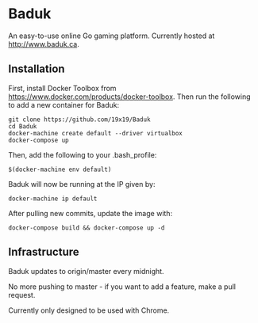 # Baduk

An easy-to-use online Go gaming platform. Currently hosted at http://www.baduk.ca.

## Installation

First, install Docker Toolbox from https://www.docker.com/products/docker-toolbox. Then run the following to add a new container for Baduk:

```
git clone https://github.com/19x19/Baduk
cd Baduk
docker-machine create default --driver virtualbox
docker-compose up
```

Then, add the following to your .bash_profile:

```
$(docker-machine env default)
```

Baduk will now be running at the IP given by:

```
docker-machine ip default
```

After pulling new commits, update the image with:

```
docker-compose build && docker-compose up -d
```

## Infrastructure

Baduk updates to origin/master every midnight.

No more pushing to master - if you want to add a feature, make a pull request.

Currently only designed to be used with Chrome.
